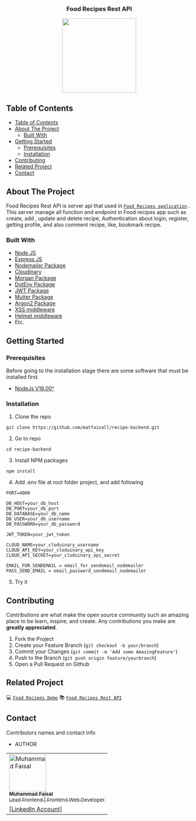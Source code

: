 
<p align="center">

  <h3 align="center">Food Recipes Rest API</h3>
  <p align="center">
    <image align="center" width="200" src='https://github.com/NisrinaNataraharja/FE-Food-Recipes/blob/main/public/images/screenshoot/logo.png' />
  </p>


<!-- TABLE OF CONTENTS -->
## Table of Contents

- [Table of Contents](#table-of-contents)
- [About The Project](#about-the-project)
  - [Built With](#built-with)
- [Getting Started](#getting-started)
  - [Prerequisites](#prerequisites)
  - [Installation](#installation)
- [Contributing](#contributing)
- [Related Project](#related-project)
- [Contact](#contact)



<!-- ABOUT THE PROJECT -->
## About The Project

Food Recipes Rest API is server api that used in [`Food Recipes application`](https://fe-food-recepies.vercel.app) . This server manage all function and endpoint in Food recipes app such as create, add , update and delete recipe, Authentication about login, register, getting profile, and also comment recipe, like, bookmark recipe.


### Built With

* [Node JS](https://nodejs.org/en/docs)
* [Express JS](https://expressjs.com/)
* [Nodemailer Package](https://www.npmjs.com/package/nodemailer)
* [Cloudinary](https://cloudinary.com/)
* [Morgan Package](https://www.npmjs.com/package/morgan)
* [DotEnv Package](https://www.npmjs.com/package/dotenv)
* [JWT Package](https://www.npmjs.com/package/jsonwebtoken)
* [Multer Package](https://www.npmjs.com/package/multer)
* [Argon2 Package](https://www.npmjs.com/package/bcrypt)
* [XSS middleware](https://www.npmjs.com/package/xss)
* [Helmet middleware](https://www.npmjs.com/package/helmet)
* Etc.

<!-- GETTING STARTED -->
## Getting Started

### Prerequisites

Before going to the installation stage there are some software that must be installed first.

* [NodeJs V18.00^](https://nodejs.org/en/download/)

### Installation

1. Clone the repo
```
git clone https://github.com/matfaisall/recipe-backend.git
```
2. Go to repo
```
cd recipe-backend
```
3. Install NPM packages
```
npm install
```

4. Add .env file at root folder project, and add following
```
PORT=4000

DB_HOST=your_db_host
DB_PORT=your_db_port
DB_DATABASE=your_db_name
DB_USER=your_db_username
DB_PASSWORD=your_db_password

JWT_TOKEN=your_jwt_token

CLOUD_NAME=your_cloduinary_username
CLOUD_API_KEY=your_cloduinary_api_key
CLOUD_API_SECRET=your_cloduinary_api_secret

EMAIL_FOR_SENDEMAIL = email_for_sendemail_nodemailer
PASS_SEND_EMAIL = email_password_sendemail_nodemailer

```
5. Try it

<!-- CONTRIBUTING -->
## Contributing

Contributions are what make the open source community such an amazing place to be learn, inspire, and create. Any contributions you make are **greatly appreciated**.

1. Fork the Project
2. Create your Feature Branch (`git checkout -b your/branch`)
3. Commit your Changes (`git commit -m 'Add some AmazingFeature'`)
4. Push to the Branch (`git push origin feature/yourbranch`)
5. Open a Pull Request on Github



<!-- RELATED PROJECT -->
## Related Project
:computer:  [`Food Recipes Demo`](...)
:books:  [`Food Recipes Rest API`](https://alive-overshirt-bear.cyclic.app/)


<!-- CONTACT -->
## Contact

Contributors names and contact info

* AUTHOR
<table>
  <tr >
    <td align="left">
      <a href="https://github.com/matfaisall">
          <img width="100" src="https://avatars.githubusercontent.com/u/88364541?v=4" alt="Muhammad Faisal"> <br/>
          <sub><b>Muhammad Faisal</b></sub> <br/>
          <sub>Lead Frontend | Frontend Web Developer</sub>
      </a>
    </td>
  </tr>
  <tr>
    <td>
      <a href="https://www.linkedin.com/in/matfaisall/">[LinkedIn Account]</a>
    </td>
  </tr>
</table>